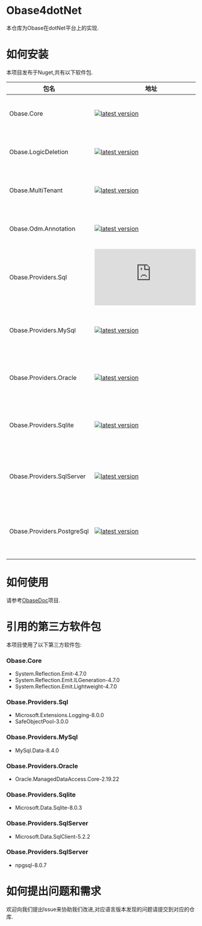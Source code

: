 # Obase4dotNet

本仓库为Obase在dotNet平台上的实现.

# 如何安装

本项目发布于Nuget,共有以下软件包.

| 包名                      | 地址                                                                                                                                    | 简介                                            |
| ------------------------- | --------------------------------------------------------------------------------------------------------------------------------------- | ----------------------------------------------- |
| Obase.Core                | [![latest version](https://img.shields.io/nuget/v/Obase.Core)](https://www.nuget.org/packages/Obase.Core)                               | Obase存储抽象层框架中间件（.NET版).             |
| Obase.LogicDeletion       | [![latest version](https://img.shields.io/nuget/v/Obase.LogicDeletion)](https://www.nuget.org/packages/Obase.LogicDeletion)             | Obase存储抽象层框架中间件逻辑删除扩展.          |
| Obase.MultiTenant         | [![latest version](https://img.shields.io/nuget/v/Obase.MultiTenant)](https://www.nuget.org/packages/Obase.MultiTenant)                 | Obase存储抽象层框架中间件多租户扩展.            |
| Obase.Odm.Annotation      | [![latest version](https://img.shields.io/nuget/v/Obase.Odm.Annotation)](https://www.nuget.org/packages/Obase.Odm.Annotation)           | Obase存储抽象层框架中间件标注建模扩展.          |
| Obase.Providers.Sql       | [![latest version](https://img.shields.io/nuget/v/Obase.Providers.Sql)](https://www.nuget.org/packages/Obase.Providers.Sql)             | 适用于SQL数据库的Obase存储提供程序中间件.       |
| Obase.Providers.MySql     | [![latest version](https://img.shields.io/nuget/v/Obase.Providers.MySql)](https://www.nuget.org/packages/Obase.Providers.MySql)         | 适用于MySql数据库的Obase存储提供程序中间件.     |
| Obase.Providers.Oracle    | [![latest version](https://img.shields.io/nuget/v/Obase.Providers.Oracle)](https://www.nuget.org/packages/Obase.Providers.Oracle)       | 适用于Oracle数据库的Obase存储提供程序中间件.    |
| Obase.Providers.Sqlite    | [![latest version](https://img.shields.io/nuget/v/Obase.Providers.Sqlite)](https://www.nuget.org/packages/Obase.Providers.Sqlite)       | 适用于Sqlite数据库的Obase存储提供程序中间件.    |
| Obase.Providers.SqlServer | [![latest version](https://img.shields.io/nuget/v/Obase.Providers.SqlServer)](https://www.nuget.org/packages/Obase.Providers.SqlServer) | 适用于SqlServer数据库的Obase存储提供程序中间件. |
| Obase.Providers.PostgreSql | [![latest version](https://img.shields.io/nuget/v/Obase.Providers.PostgreSql)](https://www.nuget.org/packages/Obase.Providers.PostgreSql) | 适用于PostgreSql数据库的Obase存储提供程序中间件. |

# 如何使用

请参考[ObaseDoc](https://github.com/lechengruangong/ObaseDoc)项目.

# 引用的第三方软件包

本项目使用了以下第三方软件包:

### Obase.Core

- System.Reflection.Emit-4.7.0
- System.Reflection.Emit.ILGeneration-4.7.0
- System.Reflection.Emit.Lightweight-4.7.0

### Obase.Providers.Sql

- Microsoft.Extensions.Logging-8.0.0
- SafeObjectPool-3.0.0

### Obase.Providers.MySql

- MySql.Data-8.4.0

### Obase.Providers.Oracle

- Oracle.ManagedDataAccess.Core-2.19.22

### Obase.Providers.Sqlite

- Microsoft.Data.Sqlite-8.0.3

### Obase.Providers.SqlServer

- Microsoft.Data.SqlClient-5.2.2

### Obase.Providers.SqlServer

- npgsql-8.0.7

# 如何提出问题和需求

欢迎向我们提出Issue来协助我们改进,对应语言版本发现的问题请提交到对应的仓库.

